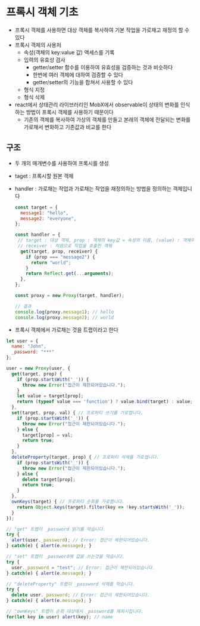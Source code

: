 # 프록시 객체 기초



- 프록시 객체를 사용하면 대상 객체를 복사하여 기본 작업을 가로채고 재정의 할 수 있다
- 프록시 객체의 사용처
  - 속성(객체의 key:value 값) 액세스를 기록
  - 입력의 유효성 검사
    - getter/setter 함수를 이용하여 유효성을 검증하는 것과 비슷하다
    - 한번에 여러 객체에 대하여 검증할 수 있다
    - getter/setter의 기능을 합쳐서 사용할 수 있다
  - 형식 지정
  - 형식 삭제
- react에서 상태관리 라이브러리인 MobX에서 observable이 상태의 변화를 인식하는 방법이 프록시 객체를 사용하기 때문이다
  - 기존의 객체를 복사하여 가상의 객체를 만들고 본래의 객체에 전달되는 변화를 가로채서 변화하고 기존값과 비교를 한다 



## 구조

- 두 개의 매개변수를 사용하여 프록시를 생성

- taget : 프록시할 원본 객체

- handler : 가로채는 작업과 가로채는 작업을 재정의하는 방법을 정의하는 객체입니다

  ```javascript
  const target = {
    message1: "hello",
    message2: "everyone",
  };
  
  const handler = {
   // target : 대상 객체, prop : 객체의 key값 = 속성의 이름, (value) : 객체의 value값 = 속성의 값
   // receiver : 처음으로 작업을 호출한 객체
    get(target, prop, receiver) {
      if (prop === "message2") {
        return "world";
      }
      return Reflect.get(...arguments);
    },
  };
  
  const proxy = new Proxy(target, handler);
  
  // 결과
  console.log(proxy.message1); // hello
  console.log(proxy.message2); // world
  ```

- 프록시 객체에서 가로채는 것을 트랩이라고 한다 

```javascript
let user = {
  name: "John",
  _password: "***"
};

user = new Proxy(user, {
  get(target, prop) {
    if (prop.startsWith('_')) {
      throw new Error("접근이 제한되어있습니다.");
    }
    let value = target[prop];
    return (typeof value === 'function') ? value.bind(target) : value; // (*)
  },
  set(target, prop, val) { // 프로퍼티 쓰기를 가로챕니다.
    if (prop.startsWith('_')) {
      throw new Error("접근이 제한되어있습니다.");
    } else {
      target[prop] = val;
      return true;
    }
  },
  deleteProperty(target, prop) { // 프로퍼티 삭제를 가로챕니다.
    if (prop.startsWith('_')) {
      throw new Error("접근이 제한되어있습니다.");
    } else {
      delete target[prop];
      return true;
    }
  },
  ownKeys(target) { // 프로퍼티 순회를 가로챕니다.
    return Object.keys(target).filter(key => !key.startsWith('_'));
  }
});

// "get" 트랩이 _password 읽기를 막습니다.
try {
  alert(user._password); // Error: 접근이 제한되어있습니다.
} catch(e) { alert(e.message); }

// "set" 트랩이 _password에 값을 쓰는것을 막습니다.
try {
  user._password = "test"; // Error: 접근이 제한되어있습니다.
} catch(e) { alert(e.message); }

// "deleteProperty" 트랩이 _password 삭제를 막습니다.
try {
  delete user._password; // Error: 접근이 제한되어있습니다.
} catch(e) { alert(e.message); }

// "ownKeys" 트랩이 순회 대상에서 _password를 제외시킵니다.
for(let key in user) alert(key); // name
```

